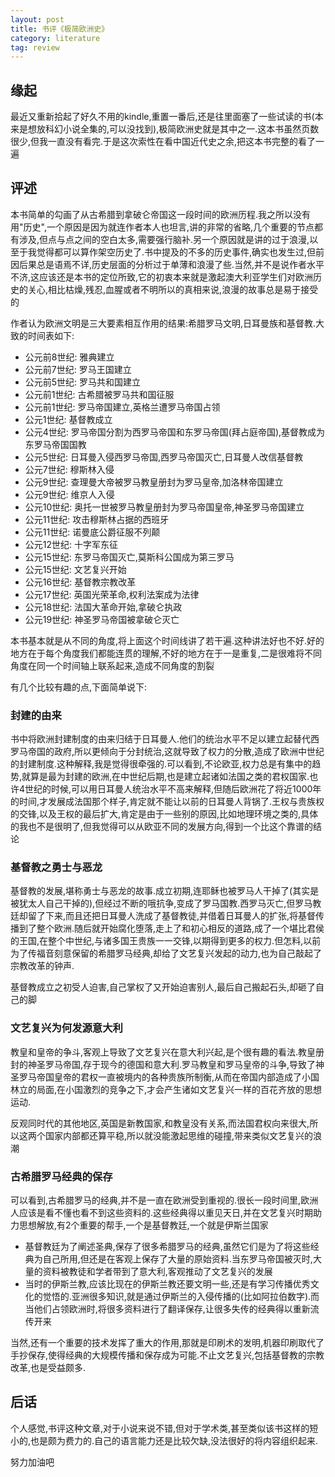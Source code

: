 ```yaml
---
layout: post
title: 书评《极简欧洲史》
category: literature
tag: review
---
```


## 缘起

最近又重新拾起了好久不用的kindle,重置一番后,还是往里面塞了一些试读的书(本来是想放科幻小说全集的,可以没找到),极简欧洲史就是其中之一.这本书虽然页数很少,但我一直没有看完.于是这次索性在看中国近代史之余,把这本书完整的看了一遍

## 评述

本书简单的勾画了从古希腊到拿破仑帝国这一段时间的欧洲历程.我之所以没有用"历史",一个原因是因为就连作者本人也坦言,讲的非常的省略,几个重要的节点都有涉及,但点与点之间的空白太多,需要强行脑补.另一个原因就是讲的过于浪漫,以至于我觉得都可以算作架空历史了.书中提及的不多的历史事件,确实也发生过,但前因后果总是语焉不详,历史层面的分析过于单薄和浪漫了些.当然,并不是说作者水平不济,这应该还是本书的定位所致,它的初衷本来就是激起澳大利亚学生们对欧洲历史的关心,相比枯燥,残忍,血腥或者不明所以的真相来说,浪漫的故事总是易于接受的

作者认为欧洲文明是三大要素相互作用的结果:希腊罗马文明,日耳曼族和基督教.大致的时间表如下:

* 公元前8世纪: 雅典建立
* 公元前7世纪: 罗马王国建立
* 公元前5世纪: 罗马共和国建立
* 公元前1世纪: 古希腊被罗马共和国征服
* 公元前1世纪: 罗马帝国建立,英格兰遭罗马帝国占领
* 公元1世纪: 基督教成立
* 公元4世纪: 罗马帝国分割为西罗马帝国和东罗马帝国(拜占庭帝国),基督教成为东罗马帝国国教
* 公元5世纪: 日耳曼入侵西罗马帝国,西罗马帝国灭亡,日耳曼人改信基督教
* 公元7世纪: 穆斯林入侵
* 公元9世纪: 查理曼大帝被罗马教皇册封为罗马皇帝,加洛林帝国建立
* 公元9世纪: 维京人入侵
* 公元10世纪: 奥托一世被罗马教皇册封为罗马帝国皇帝,神圣罗马帝国建立
* 公元11世纪: 攻击穆斯林占据的西班牙
* 公元11世纪: 诺曼底公爵征服不列颠
* 公元12世纪: 十字军东征
* 公元15世纪: 东罗马帝国灭亡,莫斯科公国成为第三罗马
* 公元15世纪: 文艺复兴开始
* 公元16世纪: 基督教宗教改革
* 公元17世纪: 英国光荣革命,权利法案成为法律
* 公元18世纪: 法国大革命开始,拿破仑执政
* 公元19世纪: 神圣罗马帝国被拿破仑灭亡

本书基本就是从不同的角度,将上面这个时间线讲了若干遍.这种讲法好也不好.好的地方在于每个角度我们都能连贯的理解,不好的地方在于一是重复,二是很难将不同角度在同一个时间轴上联系起来,造成不同角度的割裂

有几个比较有趣的点,下面简单说下:

### 封建的由来

书中将欧洲封建制度的由来归结于日耳曼人.他们的统治水平不足以建立起替代西罗马帝国的政府,所以更倾向于分封统治,这就导致了权力的分散,造成了欧洲中世纪的封建制度.这种解释,我是觉得很牵强的.可以看到,不论欧亚,权力总是有集中的趋势,就算是最为封建的欧洲,在中世纪后期,也是建立起诸如法国之类的君权国家.也许4世纪的时候,可以用日耳曼人统治水平不高来解释,但随后欧洲花了将近1000年的时间,才发展成法国那个样子,肯定就不能让以前的日耳曼人背锅了.王权与贵族权的交锋,以及王权的最后扩大,肯定是由于一些别的原因,比如地理环境之类的,具体的我也不是很明了,但我觉得可以从欧亚不同的发展方向,得到一个比这个靠谱的结论

### 基督教之勇士与恶龙

基督教的发展,堪称勇士与恶龙的故事.成立初期,连耶稣也被罗马人干掉了(其实是被犹太人自己干掉的),但经过不断的哦抗争,变成了罗马国教.西罗马灭亡,但罗马教廷却留了下来,而且还把日耳曼人洗成了基督教徒,并借着日耳曼人的扩张,将基督传播到了整个欧洲.随后就开始腐化堕落,走上了和初心相反的道路,成了一个堪比君侯的王国,在整个中世纪,与诸多国王贵族一一交锋,以期得到更多的权力.但怎料,以前为了传福音刻意保留的希腊罗马经典,却给了文艺复兴发起的动力,也为自己敲起了宗教改革的钟声.

基督教成立之初受人迫害,自己掌权了又开始迫害别人,最后自己搬起石头,却砸了自己的脚

### 文艺复兴为何发源意大利

教皇和皇帝的争斗,客观上导致了文艺复兴在意大利兴起,是个很有趣的看法.教皇册封的神圣罗马帝国,存于现今的德国和意大利.罗马教皇和罗马皇帝的斗争,导致了神圣罗马帝国皇帝的君权一直被境内的各种贵族所制衡,从而在帝国内部造成了小国林立的局面,在小国激烈的竞争之下,才会产生诸如文艺复兴一样的百花齐放的思想运动.

反观同时代的其他地区,英国是新教国家,和教皇没有关系,而法国君权向来很大,所以这两个国家内部都还算平稳,所以就没能激起思维的碰撞,带来类似文艺复兴的浪潮

### 古希腊罗马经典的保存

可以看到,古希腊罗马的经典,并不是一直在欧洲受到重视的.很长一段时间里,欧洲人应该是看不懂也看不到这些资料的.这些经典得以重见天日,并在文艺复兴时期助力思想解放,有2个重要的帮手,一个是基督教廷,一个就是伊斯兰国家

* 基督教廷为了阐述圣典,保存了很多希腊罗马的经典,虽然它们是为了将这些经典为自己所用,但还是在客观上保存了大量的原始资料.当东罗马帝国被灭时,大量的资料被教徒和学者带到了意大利,客观推动了文艺复兴的发展
* 当时的伊斯兰教,应该比现在的伊斯兰教还要文明一些,还是有学习传播优秀文化的觉悟的.亚洲很多知识,就是通过伊斯兰的入侵传播的(比如阿拉伯数字).而当他们占领欧洲时,将很多资料进行了翻译保存,让很多失传的经典得以重新流传开来

当然,还有一个重要的技术发挥了重大的作用,那就是印刷术的发明,机器印刷取代了手抄保存,使得经典的大规模传播和保存成为可能.不止文艺复兴,包括基督教的宗教改革,也是受益颇多.

## 后话

个人感觉,书评这种文章,对于小说来说不错,但对于学术类,甚至类似该书这样的短小的,也是颇为费力的.自己的语言能力还是比较欠缺,没法很好的将内容组织起来.

努力加油吧
